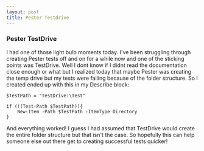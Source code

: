```yaml
---
layout: post
title: Pester Testdrive
---
```


### Pester TestDrive
I had one of those light bulb moments today. I've been struggling through creating Pester tests off and on for a while 
now and one of the sticking points was TestDrive. Well I dont know if I didnt read the documentation close enough or 
what but I realized today that maybe Pester was creating the temp drive but my tests were failing because of the folder 
structure. So I created ended up with this in my Describe block:

```
$TestPath = "TestDrive:\Test"

if (!(Test-Path $TestPath)){
    New-Item -Path $TestPath -ItemType Directory
}
```
And everything worked! I guess I had assumed that TestDrive would create the entire folder structure but that isn't the 
case. So hopefully this can help someone else out there get to creating successful tests quicker!
